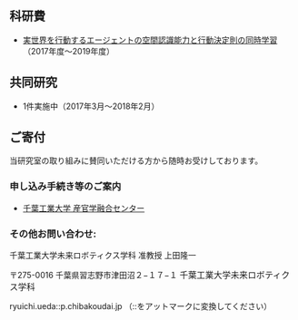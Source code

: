 <h2>科研費</h2>
<ul>
 	<li><a href="https://kaken.nii.ac.jp/grant/KAKENHI-PROJECT-17K00313/">実世界を行動するエージェントの空間認識能力と行動決定則の同時学習</a>（2017年度〜2019年度）</li>
</ul>
<h2>共同研究</h2>
<ul>
 	<li>1件実施中（2017年3月〜2018年2月）</li>
</ul>
<h2>ご寄付</h2>
当研究室の取り組みに賛同いただける方から随時お受けしております。
<h3>申し込み手続き等のご案内</h3>
<ul>
 	<li><a href="http://www.it-chiba.ac.jp/for-company/iig/">千葉工業大学 産官学融合センター</a></li>
</ul>
<h3>その他お問い合わせ:</h3>
千葉工業大学未来ロボティクス学科 准教授 上田隆一

〒275-0016 千葉県習志野市津田沼２−１７−１
<span style="font-size: 15px; font-weight: 300;">千葉工業大学未来ロボティクス学科</span>

ryuichi.ueda::p.chibakoudai.jp
（::をアットマークに変換してください）
